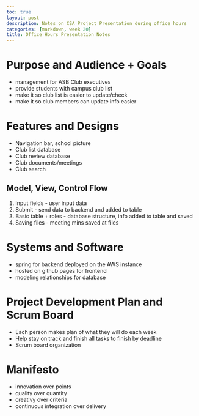 ```yaml
---
toc: true
layout: post
description: Notes on CSA Project Presentation during office hours
categories: [markdown, week 20]
title: Office Hours Presentation Notes
---
```

# Purpose and Audience + Goals
- management for ASB Club executives
- provide students with campus club list
- make it so club list is easier to update/check
- make it so club members can update info easier

# Features and Designs
- Navigation bar, school picture
- Club list database
- Club review database
- Club documents/meetings
- Club search

## Model, View, Control Flow
1. Input fields - user input data 
2. Submit - send data to backend and added to table
3. Basic table + roles - database structure, info added to table and saved 
4. Saving files - meeting mins saved at files

# Systems and Software
- spring for backend deployed on the AWS instance
- hosted on github pages for frontend
- modeling relationships for database

# Project Development Plan and Scrum Board
- Each person makes plan of what they will do each week
- Help stay on track and finish all tasks to finish by deadline
- Scrum board organization

# Manifesto 
- innovation over points
- quality over quantity
- creativy over criteria
- continuous integration over delivery